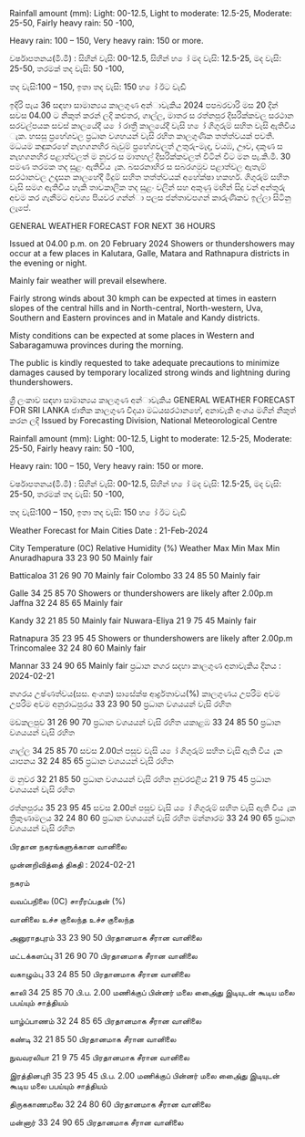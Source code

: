 Rainfall amount (mm): Light: 00-12.5, Light to moderate: 12.5-25, Moderate: 25-50, Fairly heavy rain: 50 -100,

Heavy rain: 100 – 150, Very heavy rain: 150 or more.

වර්ෂාපතනය(මි.මී) : සිහින් වැසි: 00-12.5, සිහින් හ ෝ මද වැසි: 12.5-25, මද වැසි: 25-50, තරමක් තද වැසි: 50 -100,

තද වැසි:100 – 150, ඉතා තද වැසි: 150 හ ෝ ඊට වැඩි

ඉදිරි පැය 36 සඳහා සාමාන්‍යය කාලගුණ අන්‍ාවැකිය 2024 පපබරවාරි මස 20 දින්‍ සවස 04.00 ට නිකුත් කරන්‍ ලදි කළුතර, ගාල්ල, මාතර ස රත්නපුර දිසරික්කවල සරථාන සරවල්පයක සවස් කාලයේදී ය ෝ රාත්‍රී කාලයේදී වැසි හ ෝ ගිගුරුම් සහිත වැසි ඇතිවිය ැක. හසසු ප්‍රහේශවල ප්‍රධාන වශහයන් වැසි රහිත කාලගුණික තත්ත්වයක් පවතී. මධයම කඳුකරහේ නැහගනහිර බැවුම් ප්‍රහේශවලත් උතුරු-මැද, වයඹ, ඌව, දකුණ ස නැහගනහිර පළාත්වලත් ම නුවර ස මාතහල් දිසරික්කවලත් විටින් විට මන පැ.කි.මී. 30 පමණ තරමක තද සුළං ඇතිවිය ැක. බසරනාහිර ස සබරගමුව පළාත්වල ඇතැම් සරථානවල උදෑසන කාලහේදී මීදුම් සහිත තත්ත්වයක් අහේක්ෂා හකහර්. ගිගුරුම් සහිත වැසි සමග ඇතිවිය හැකි තාවකාලික තද සුළං වලින් සහ අකුණු මඟින් සිදු වන්‍ අන්‍තුරු අවම කර ගැනීමට අවශ්‍ය පියවර ගන්න්‍ා පලස ජන්‍තාවපගන් කාරුණිකව ඉල්ලා සිටිනු ලැපේ.

GENERAL WEATHER FORECAST FOR NEXT 36 HOURS

Issued at 04.00 p.m. on 20 February 2024 Showers or thundershowers may occur at a few places in Kalutara, Galle, Matara and Rathnapura districts in the evening or night.

Mainly fair weather will prevail elsewhere.

Fairly strong winds about 30 kmph can be expected at times in eastern slopes of the central hills and in North-central, North-western, Uva, Southern and Eastern provinces and in Matale and Kandy districts.

Misty conditions can be expected at some places in Western and Sabaragamuwa provinces during the morning.

The public is kindly requested to take adequate precautions to minimize damages caused by temporary localized strong winds and lightning during thundershowers.

ශ්‍රී ලංකාව සඳහා සාමාන්‍යය කාලගුණ අන්‍ාවැකිය GENERAL WEATHER FORECAST FOR SRI LANKA ජාතික කාලගුණ විදයා මධයසරථානහේ, අනාවැකි අංශය මගින් නිකුත් කරන ලදි Issued by Forecasting Division, National Meteorological Centre

Rainfall amount (mm): Light: 00-12.5, Light to moderate: 12.5-25, Moderate: 25-50, Fairly heavy rain: 50 -100,

Heavy rain: 100 – 150, Very heavy rain: 150 or more.

වර්ෂාපතනය(මි.මී) : සිහින් වැසි: 00-12.5, සිහින් හ ෝ මද වැසි: 12.5-25, මද වැසි: 25-50, තරමක් තද වැසි: 50 -100,

තද වැසි:100 – 150, ඉතා තද වැසි: 150 හ ෝ ඊට වැඩි

Weather Forecast for Main Cities Date : 21-Feb-2024

City Temperature (0C) Relative Humidity (%) Weather Max Min Max Min Anuradhapura 33 23 90 50 Mainly fair

Batticaloa 31 26 90 70 Mainly fair Colombo 33 24 85 50 Mainly fair

Galle 34 25 85 70 Showers or thundershowers are likely after 2.00p.m Jaffna 32 24 85 65 Mainly fair

Kandy 32 21 85 50 Mainly fair Nuwara-Eliya 21 9 75 45 Mainly fair

Ratnapura 35 23 95 45 Showers or thundershowers are likely after 2.00p.m Trincomalee 32 24 80 60 Mainly fair

Mannar 33 24 90 65 Mainly fair ප්‍රධාන නගර සදහා කාලගුණ අනාවැකිය දිනය : 2024-02-21

නගරය උෂ්ණත්වය(සස. අංශක) සාසේක්ෂ ආර්ද්‍රතාවය(%) කාලගුණය උපරිම අවම උපරිම අවම අනුරාධපුරය 33 23 90 50 ප්‍රධාන වශයයන් වැසි රහිත

මඩකලපුව 31 26 90 70 ප්‍රධාන වශයයන් වැසි රහිත යකාළඹ 33 24 85 50 ප්‍රධාන වශයයන් වැසි රහිත

ගාල්ල 34 25 85 70 සවස 2.00න් පසුව වැසි ය ෝ ගිගුරුම් සහිත වැසි ඇති විය ැක යාපනය 32 24 85 65 ප්‍රධාන වශයයන් වැසි රහිත

ම නුවර 32 21 85 50 ප්‍රධාන වශයයන් වැසි රහිත නුවරඑළිය 21 9 75 45 ප්‍රධාන වශයයන් වැසි රහිත

රත්නපුරය 35 23 95 45 සවස 2.00න් පසුව වැසි ය ෝ ගිගුරුම් සහිත වැසි ඇති විය ැක ත්‍රිකුණාමලය 32 24 80 60 ප්‍රධාන වශයයන් වැසි රහිත මන්නාරම 33 24 90 65 ප්‍රධාන වශයයන් වැසි රහිත

பிரதான நகரங்களுக்கான வானிலை

முன்னறிவித்தை் திகதி : 2024-02-21

நகரம்

வவப்பநிலை (0C) சாரீரப்பதன் (%)

வானிலை உச்ச குலைந்த உச்ச குலைந்த

அனுராதபுரம் 33 23 90 50 பிரதானமாக சீரான வானிலை

மட்டக்களப்பு 31 26 90 70 பிரதானமாக சீரான வானிலை

வகாழும்பு 33 24 85 50 பிரதானமாக சீரான வானிலை

காலி 34 25 85 70 பி.ப. 2.00 மணிக்குப் பின்னர் மலை அை்ைது இடியுடன் கூடிய மலை பபய்யும் சாத்தியம்

யாழ்ப்பாணம் 32 24 85 65 பிரதானமாக சீரான வானிலை

கண்டி 32 21 85 50 பிரதானமாக சீரான வானிலை

நுவவரலியா 21 9 75 45 பிரதானமாக சீரான வானிலை

இரத்தினபுரி 35 23 95 45 பி.ப. 2.00 மணிக்குப் பின்னர் மலை அை்ைது இடியுடன் கூடிய மலை பபய்யும் சாத்தியம்

திருககாணமலை 32 24 80 60 பிரதானமாக சீரான வானிலை

மன்னார் 33 24 90 65 பிரதானமாக சீரான வானிலை